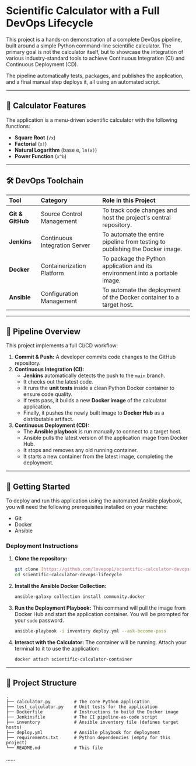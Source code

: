 # Scientific Calculator with a Full DevOps Lifecycle

This project is a hands-on demonstration of a complete DevOps pipeline, built around a simple Python command-line scientific calculator. The primary goal is not the calculator itself, but to showcase the integration of various industry-standard tools to achieve Continuous Integration (CI) and Continuous Deployment (CD).

The pipeline automatically tests, packages, and publishes the application, and a final manual step deploys it, all using an automated script.

---
## 🧮 Calculator Features

The application is a menu-driven scientific calculator with the following functions:
* **Square Root** (`√x`)
* **Factorial** (`x!`)
* **Natural Logarithm** (base e, `ln(x)`)
* **Power Function** (`x^b`)

---
## 🛠️ DevOps Toolchain

| Tool | Category | Role in this Project |
| :--- | :--- | :--- |
| **Git & GitHub** | Source Control Management | To track code changes and host the project's central repository. |
| **Jenkins** | Continuous Integration Server | To automate the entire pipeline from testing to publishing the Docker image. |
| **Docker** | Containerization Platform | To package the Python application and its environment into a portable image. |
| **Ansible** | Configuration Management | To automate the deployment of the Docker container to a target host. |

---
## 🚀 Pipeline Overview

This project implements a full CI/CD workflow:

1.  **Commit & Push:** A developer commits code changes to the GitHub repository.
2.  **Continuous Integration (CI):**
    * **Jenkins** automatically detects the push to the `main` branch.
    * It checks out the latest code.
    * It runs the **unit tests** inside a clean Python Docker container to ensure code quality.
    * If tests pass, it builds a new **Docker image** of the calculator application.
    * Finally, it pushes the newly built image to **Docker Hub** as a distributable artifact.
3.  **Continuous Deployment (CD):**
    * The **Ansible playbook** is run manually to connect to a target host.
    * Ansible pulls the latest version of the application image from Docker Hub.
    * It stops and removes any old running container.
    * It starts a new container from the latest image, completing the deployment.

---
## 🏁 Getting Started

To deploy and run this application using the automated Ansible playbook, you will need the following prerequisites installed on your machine:
* Git
* Docker
* Ansible

### Deployment Instructions

1.  **Clone the repository:**
    ```bash
    git clone [https://github.com/lovepop1/scientific-calculator-devops-lifecycle.git](https://github.com/lovepop1/scientific-calculator-devops-lifecycle.git)
    cd scientific-calculator-devops-lifecycle
    ```

2.  **Install the Ansible Docker Collection:**
    ```bash
    ansible-galaxy collection install community.docker
    ```

3.  **Run the Deployment Playbook:**
    This command will pull the image from Docker Hub and start the application container. You will be prompted for your `sudo` password.
    ```bash
    ansible-playbook -i inventory deploy.yml --ask-become-pass
    ```

4.  **Interact with the Calculator:**
    The container will be running. Attach your terminal to it to use the application:
    ```bash
    docker attach scientific-calculator-container
    ```

---
## 📂 Project Structure

```
.
├── calculator.py         # The core Python application
├── test_calculator.py    # Unit tests for the application
├── Dockerfile            # Instructions to build the Docker image
├── Jenkinsfile           # The CI pipeline-as-code script
├── inventory             # Ansible inventory file (defines target hosts)
├── deploy.yml            # Ansible playbook for deployment
├── requirements.txt      # Python dependencies (empty for this project)
└── README.md             # This file
```


......